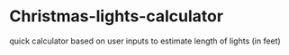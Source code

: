 # Christmas-lights-calculator
quick calculator based on user inputs to estimate length of lights (in feet)
